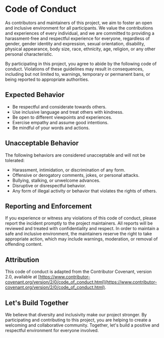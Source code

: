# Code of Conduct

As contributors and maintainers of this project, we aim to foster an open and inclusive environment for all participants. We value the contributions and experiences of every individual, and we are committed to providing a harassment-free and respectful experience for everyone, regardless of gender, gender identity and expression, sexual orientation, disability, physical appearance, body size, race, ethnicity, age, religion, or any other personal characteristic.

By participating in this project, you agree to abide by the following code of conduct. Violations of these guidelines may result in consequences, including but not limited to, warnings, temporary or permanent bans, or being reported to appropriate authorities.

## Expected Behavior

- Be respectful and considerate towards others.
- Use inclusive language and treat others with kindness.
- Be open to different viewpoints and experiences.
- Exercise empathy and assume good intentions.
- Be mindful of your words and actions.

## Unacceptable Behavior

The following behaviors are considered unacceptable and will not be tolerated:

- Harassment, intimidation, or discrimination of any form.
- Offensive or derogatory comments, jokes, or personal attacks.
- Bullying, stalking, or unwelcome advances.
- Disruptive or disrespectful behavior.
- Any form of illegal activity or behavior that violates the rights of others.

## Reporting and Enforcement

If you experience or witness any violations of this code of conduct, please report the incident promptly to the project maintainers. All reports will be reviewed and treated with confidentiality and respect. In order to maintain a safe and inclusive environment, the maintainers reserve the right to take appropriate action, which may include warnings, moderation, or removal of offending content.

## Attribution

This code of conduct is adapted from the Contributor Covenant, version 2.0, available at [https://www.contributor-covenant.org/version/2/0/code_of_conduct.html](https://www.contributor-covenant.org/version/2/0/code_of_conduct.html).

## Let's Build Together

We believe that diversity and inclusivity make our project stronger. By participating and contributing to this project, you are helping to create a welcoming and collaborative community. Together, let's build a positive and respectful environment for everyone involved.
